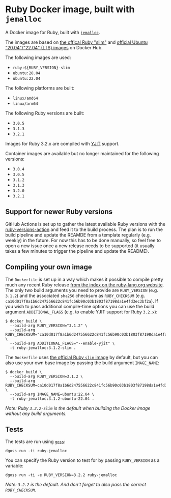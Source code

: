 # Ruby Docker image, built with `jemalloc`

A Docker image for Ruby, built with [`jemalloc`](https://scalingo.com/blog/improve-ruby-application-memory-jemalloc).

The images are based on [the offical Ruby "slim"](https://hub.docker.com/_/ruby) and [official Ubuntu "20.04"/"22.04" (LTS) images](https://hub.docker.com/_/ubuntu) on Docker Hub.

The following images are used:

- `ruby:${RUBY_VERSION}-slim`
- `ubuntu:20.04`
- `ubuntu:22.04`

The following platforms are built:

- `linux/amd64`
- `linux/arm64`


The following Ruby versions are built:

- `3.0.5`
- `3.1.3`
- `3.2.1`

Images for Ruby 3.2.x are compiled with [YJIT](https://github.com/ruby/ruby/blob/master/doc/yjit/yjit.md) support.

Container images are available but no longer maintained for the following versions:

- `3.0.4`
- `3.0.5`
- `3.1.2`
- `3.1.3`
- `3.2.0`
- `3.2.1`

## Support for newer Ruby versions

GitHub Actions is set up to gather the latest available Ruby versions with the [ruby-versions-action](https://github.com/moritzheiber/ruby-versions-action) and feed it to the build process. The plan is to run the build pipeline and update the REAMDE from a template regularly (e.g. weekly) in the future. For now this has to be done manually, so feel free to open a new issue once a new release needs to be supported (it usually takes a few minutes to trigger the pipeline and update the README).

## Compiling your own image

The `Dockerfile` is set up in a way which makes it possible to compile pretty much any recent Ruby release [from the index on the ruby-lang.org website](https://cache.ruby-lang.org/pub/ruby/index.txt). The only two build arguments you need to provide are `RUBY_VERSION` (e.g. `3.1.2`) and the associated `sha256` checksum as `RUBY_CHECKSUM` (e.g. `ca10d017f8a1b6d247556622c841fc56b90c03b1803f87198da1e4fd3ec3bf2a`). If you wish to pass additional compile-time options you can use the build argument `ADDITIONAL_FLAGS` (e.g. to enable YJIT support for Ruby `3.2.x`):

```console
$ docker build \
  --build-arg RUBY_VERSION="3.1.2" \
  --build-arg RUBY_CHECKSUM="ca10d017f8a1b6d247556622c841fc56b90c03b1803f87198da1e4fd3ec3bf2a" \
  --build-arg ADDITIONAL_FLAGS="--enable-yjit" \
  -t ruby-jemalloc:3.1.2-slim .
```
The `Dockerfile` uses [the official Ruby `slim` image](https://hub.docker.com/_/ruby) by default, but you can also use your own base image by passing the build argument `IMAGE_NAME`:

```console
$ docker build \
  --build-arg RUBY_VERSION=3.1.2 \
  --build-arg RUBY_CHECKSUM=ca10d017f8a1b6d247556622c841fc56b90c03b1803f87198da1e4fd3ec3bf2a \
  --build-arg IMAGE_NAME=ubuntu:22.04 \
  -t ruby-jemalloc:3.1.2-ubuntu-22.04 .
```
_Note: Ruby `3.2.2-slim` is the default when building the Docker image without any build arguments._

## Tests

The tests are run using [`goss`](https://github.com/aelsabbahy/goss):

```console
dgoss run -ti ruby-jemalloc
```

You can specify the Ruby version to test for by passing `RUBY_VERSION` as a variable:

```console
dgoss run -ti -e RUBY_VERSION=3.2.2 ruby-jemalloc
```

_Note: `3.2.2` is the default. And don't forget to also pass the correct `RUBY_CHECKSUM`._
